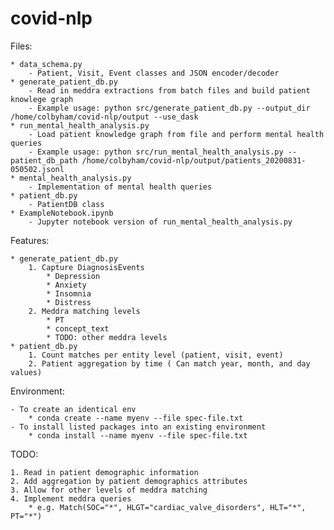 # covid-nlp


Files:

	* data_schema.py
		- Patient, Visit, Event classes and JSON encoder/decoder
	* generate_patient_db.py
		- Read in meddra extractions from batch files and build patient knowlege graph
		- Example usage: python src/generate_patient_db.py --output_dir /home/colbyham/covid-nlp/output --use_dask
	* run_mental_health_analysis.py
		- Load patient knowledge graph from file and perform mental health queries
		- Example usage: python src/run_mental_health_analysis.py --patient_db_path /home/colbyham/covid-nlp/output/patients_20200831-050502.jsonl
    * mental_health_analysis.py
        - Implementation of mental health queries
	* patient_db.py
		- PatientDB class
	* ExampleNotebook.ipynb
		- Jupyter notebook version of run_mental_health_analysis.py

Features:

	* generate_patient_db.py
		1. Capture DiagnosisEvents
			* Depression
			* Anxiety
			* Insomnia
			* Distress
		2. Meddra matching levels
			* PT
			* concept_text
			* TODO: other meddra levels
	* patient_db.py
		1. Count matches per entity level (patient, visit, event)
		2. Patient aggregation by time ( Can match year, month, and day values)

Environment:

	- To create an identical env
		* conda create --name myenv --file spec-file.txt
	- To install listed packages into an existing environment
		* conda install --name myenv --file spec-file.txt

TODO:

	1. Read in patient demographic information
	2. Add aggregation by patient demographics attributes
	3. Allow for other levels of meddra matching
	4. Implement meddra queries
		* e.g. Match(SOC="*", HLGT="cardiac_valve_disorders", HLT="*", PT="*")
